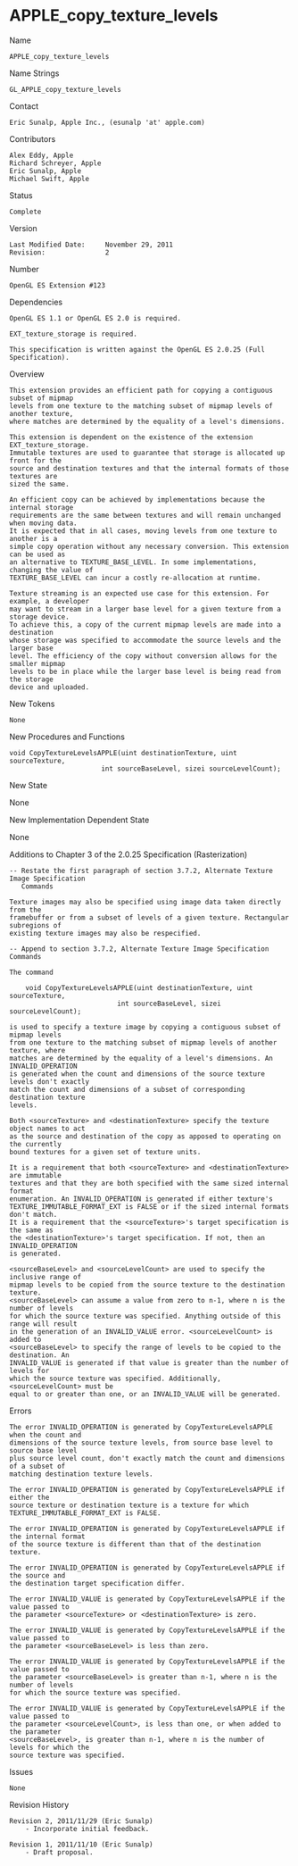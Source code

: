 # APPLE_copy_texture_levels

Name

    APPLE_copy_texture_levels
    
Name Strings

    GL_APPLE_copy_texture_levels

Contact

    Eric Sunalp, Apple Inc., (esunalp 'at' apple.com)
    
Contributors

    Alex Eddy, Apple
    Richard Schreyer, Apple
    Eric Sunalp, Apple
    Michael Swift, Apple

Status

    Complete
    
Version

    Last Modified Date:     November 29, 2011
    Revision:               2

Number

    OpenGL ES Extension #123

Dependencies

    OpenGL ES 1.1 or OpenGL ES 2.0 is required.
    
    EXT_texture_storage is required.
    
    This specification is written against the OpenGL ES 2.0.25 (Full Specification).

Overview

    This extension provides an efficient path for copying a contiguous subset of mipmap 
    levels from one texture to the matching subset of mipmap levels of another texture, 
    where matches are determined by the equality of a level's dimensions.
    
    This extension is dependent on the existence of the extension EXT_texture_storage.
    Immutable textures are used to guarantee that storage is allocated up front for the
    source and destination textures and that the internal formats of those textures are 
    sized the same.
    
    An efficient copy can be achieved by implementations because the internal storage 
    requirements are the same between textures and will remain unchanged when moving data. 
    It is expected that in all cases, moving levels from one texture to another is a 
    simple copy operation without any necessary conversion. This extension can be used as
    an alternative to TEXTURE_BASE_LEVEL. In some implementations, changing the value of
    TEXTURE_BASE_LEVEL can incur a costly re-allocation at runtime.
    
    Texture streaming is an expected use case for this extension. For example, a developer
    may want to stream in a larger base level for a given texture from a storage device. 
    To achieve this, a copy of the current mipmap levels are made into a destination 
    whose storage was specified to accommodate the source levels and the larger base 
    level. The efficiency of the copy without conversion allows for the smaller mipmap 
    levels to be in place while the larger base level is being read from the storage 
    device and uploaded.

New Tokens

    None
    
New Procedures and Functions

    void CopyTextureLevelsAPPLE(uint destinationTexture, uint sourceTexture,
                           int sourceBaseLevel, sizei sourceLevelCount);

New State

   None

New Implementation Dependent State

   None

Additions to Chapter 3 of the 2.0.25 Specification (Rasterization)

    -- Restate the first paragraph of section 3.7.2, Alternate Texture Image Specification 
       Commands

    Texture images may also be specified using image data taken directly from the  
    framebuffer or from a subset of levels of a given texture. Rectangular subregions of 
    existing texture images may also be respecified.

    -- Append to section 3.7.2, Alternate Texture Image Specification Commands

    The command
    
        void CopyTextureLevelsAPPLE(uint destinationTexture, uint sourceTexture,
                               int sourceBaseLevel, sizei sourceLevelCount);

    is used to specify a texture image by copying a contiguous subset of mipmap levels 
    from one texture to the matching subset of mipmap levels of another texture, where 
    matches are determined by the equality of a level's dimensions. An INVALID_OPERATION 
    is generated when the count and dimensions of the source texture levels don't exactly 
    match the count and dimensions of a subset of corresponding destination texture 
    levels.
    
    Both <sourceTexture> and <destinationTexture> specify the texture object names to act
    as the source and destination of the copy as apposed to operating on the currently 
    bound textures for a given set of texture units.
    
    It is a requirement that both <sourceTexture> and <destinationTexture> are immutable 
    textures and that they are both specified with the same sized internal format 
    enumeration. An INVALID_OPERATION is generated if either texture's 
    TEXTURE_IMMUTABLE_FORMAT_EXT is FALSE or if the sized internal formats don't match.
    It is a requirement that the <sourceTexture>'s target specification is the same as
    the <destinationTexture>'s target specification. If not, then an INVALID_OPERATION
    is generated.

    <sourceBaseLevel> and <sourceLevelCount> are used to specify the inclusive range of 
    mipmap levels to be copied from the source texture to the destination texture. 
    <sourceBaseLevel> can assume a value from zero to n-1, where n is the number of levels
    for which the source texture was specified. Anything outside of this range will result 
    in the generation of an INVALID_VALUE error. <sourceLevelCount> is added to 
    <sourceBaseLevel> to specify the range of levels to be copied to the destination. An 
    INVALID_VALUE is generated if that value is greater than the number of levels for
    which the source texture was specified. Additionally, <sourceLevelCount> must be 
    equal to or greater than one, or an INVALID_VALUE will be generated.

Errors

    The error INVALID_OPERATION is generated by CopyTextureLevelsAPPLE when the count and 
    dimensions of the source texture levels, from source base level to source base level 
    plus source level count, don't exactly match the count and dimensions of a subset of 
    matching destination texture levels.
    
    The error INVALID_OPERATION is generated by CopyTextureLevelsAPPLE if either the
    source texture or destination texture is a texture for which
    TEXTURE_IMMUTABLE_FORMAT_EXT is FALSE.
    
    The error INVALID_OPERATION is generated by CopyTextureLevelsAPPLE if the internal format
    of the source texture is different than that of the destination texture.
    
    The error INVALID_OPERATION is generated by CopyTextureLevelsAPPLE if the source and
    the destination target specification differ.
    
    The error INVALID_VALUE is generated by CopyTextureLevelsAPPLE if the value passed to
    the parameter <sourceTexture> or <destinationTexture> is zero.
    
    The error INVALID_VALUE is generated by CopyTextureLevelsAPPLE if the value passed to
    the parameter <sourceBaseLevel> is less than zero.
    
    The error INVALID_VALUE is generated by CopyTextureLevelsAPPLE if the value passed to
    the parameter <sourceBaseLevel> is greater than n-1, where n is the number of levels
    for which the source texture was specified.
    
    The error INVALID_VALUE is generated by CopyTextureLevelsAPPLE if the value passed to
    the parameter <sourceLevelCount>, is less than one, or when added to the parameter 
    <sourceBaseLevel>, is greater than n-1, where n is the number of levels for which the 
    source texture was specified.

Issues

    None
    
Revision History

    Revision 2, 2011/11/29 (Eric Sunalp)
        - Incorporate initial feedback.

    Revision 1, 2011/11/10 (Eric Sunalp)
        - Draft proposal.
